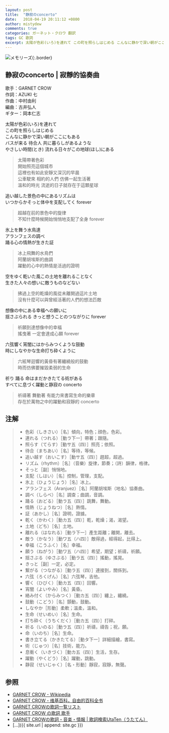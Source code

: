 ```yaml
---
layout: post
title:  "静寂のconcerto"
date:   2018-04-19 20:11:12 +0800
author: mistydew
comments: true
categories: ガーネット・クロウ 翻訳
tags: GC 歌詞
excerpt: 太陽が色彩(いろ)を連れて この町を照らしはじめる こんなに静かで深い朝がここにもある
---
```

![メモリーズ](https://raw.githubusercontent.com/mistydew/gc2/master/cover/album/Album_09th_%E3%83%A1%E3%83%A2%E3%83%AA%E3%83%BC%E3%82%BA.jpg){:.border}

## 静寂のconcerto | 寂靜的協奏曲

歌手：GARNET CROW<br>
作詞：AZUKI 七<br>
作曲：中村由利<br>
編曲：古井弘人<br>
ギター：岡本仁志

太陽が色彩(いろ)を連れて<br>
この町を照らしはじめる<br>
こんなに静かで深い朝がここにもある<br>
バスが来る 待合人 共に暮らしがあるような<br>
やさしい時間(とき) 流れる日々がこの地球(ほし)にある

> 太陽帶著色彩<br>
> 開始照亮這個城市<br>
> 這裡也有如此安靜又深沉的早晨<br>
> 公車駛來 相約的人們 仿佛一起生活著<br>
> 溫和的時光 流逝的日子就存在于這顆星球

追い越した景色の中にあるリズムは<br>
いつからかそっと体中を支配してく forever

> 超越在前的景色中的旋律<br>
> 不知什麼時候開始悄悄地支配了全身 forever

氷上を舞う水鳥達<br>
アランフェスの調べ<br>
踊る心の情熱が生きた証

> 冰上飛舞的水鳥們<br>
> 阿蘭胡埃斯的曲調<br>
> 躍動的心中的熱情是活過的證明

空をゆく乾いた風この土地を離れることなく<br>
生きた人々の想いに敵うものなどない

> 拂過上空的乾燥的風從未離開過這片土地<br>
> 沒有什麼可以與曾經活著的人們的想法匹敵

想像の中にある幸福への願いに<br>
揺さぶられる きっと想うことのつながりに forever

> 祈願到達想像中的幸福<br>
> 搖曳著 一定會達成心願 forever

六弦響く宵闇にはからみつくような鼓動<br>
時にしなやかな生命打ち砕くように

> 六絃琴迴響的黃昏有著纏繞般的鼓動<br>
> 時而仿佛要摧毀柔弱的生命

祈り 踊る 命はまだかきたてる術がある<br>
すべてに息づく躍動と静寂の concerto

> 祈禱著 舞動著 有能力來書寫生命的樂章<br>
> 存在於萬物之中的躍動和寂靜的 concerto

## 注解

> * 色彩（しきさい）［名］傾向，特色；顔色，色彩。
> * 連れる（つれる）［動ラ下一］帶著；跟隨。
> * 照らす（てらす）［動サ五（四）］照亮；依照。
> * 待合（まちあい）［名］等待，等候。
> * 追い越す（おいこす）［動サ五（四）］趕超，超過。
> * リズム（rhythm）［名］（音樂）旋律，節奏；（詩）韻律，格律。
> * そっと［副］悄悄地。
> * 支配（しはい）［名］控制，管理，支配。
> * 氷上（ひょうじょう）［名］冰上。
> * アランフェス（Aranjuez）［名］阿蘭胡埃斯（地名）協奏曲。
> * 調べ（しらべ）［名］調查；曲調，音調。
> * 踊る（おどる）［動ラ五（四）］跳舞，舞動。
> * 情熱（じょうねつ）［名］熱情。
> * 証（あかし）［名］證明，證據。
> * 乾く（かわく）［動カ五（四）］乾，乾燥；渴，渴望。
> * 土地（どち）［名］土地。
> * 離れる（はなれる）［動ラ下一］產生距離；離開，離去。
> * 敵う（かなう）［動ワ五（ハ四）］敵得過，經得起，比得上。
> * 幸福（こうふく）［名］幸福。
> * 願う（ねがう）［動ワ五（ハ四）］希望，期望；祈禱，祈願。
> * 揺さぶる（ゆさぶる）［動ラ五（四）］搖動，搖晃。
> * きっと［副］一定，必定。
> * 繋がる（つながる）［動ラ五（四）］連接到，關係到。
> * 六弦（ろくげん）［名］六弦琴，吉他。
> * 響く（ひびく）［動カ五（四）］回響。
> * 宵闇（よいやみ）［名］黃昏。
> * 絡み付く（からみつく）［動カ五（四）］纏上，纏繞。
> * 鼓動（こどう）［名］顫動，鼓動。
> * しなやか［形動］柔軟；溫柔，溫和。
> * 生命（せいめい）［名］生命。
> * 打ち砕く（うちくだく）［動カ五（四）］打碎。
> * 祈る（いのる）［動ラ五（四）］祈禱，禱告；祝，願。
> * 命（いのち）［名］生命。
> * 書き立てる（かきたてる）［動タ下一］詳細描繪，書寫。
> * 術（じゅつ）［名］技術，能力。
> * 息衝く（いきづく）［動カ五（四）］生活，生存。
> * 躍動（やくどう）［名］躍動，跳動。
> * 静寂（せいじゃく）［名・形動］靜寂，寂靜，無聲。

## 参照
* [GARNET CROW - Wikipedia](https://ja.wikipedia.org/wiki/GARNET_CROW)
* [GARNET CROW - 维基百科，自由的百科全书](https://zh.wikipedia.org/wiki/GARNET_CROW)
* [GARNET CROWの歌詞一覧リスト](https://www.uta-net.com/artist/344)
* [GARNET CROW の歌詞 歌手](http://www.kasi-time.com/subcat-uta-167-1.html)
* [GARNET CROWの歌詞・音楽・情報 \| 歌詞検索UtaTen（うたてん）](https://utaten.com/artist/GARNET+CROW)
* [...]({{ site.url | append: site.gc }})
